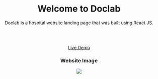 <h1 align="center"> Welcome to Doclab</h1>

<div align="center" >
Doclab is a hospital website landing page that was built using React JS.

<br><br>

[Live Demo](https://KiokoEric.github.io/Doclab_Hospital_Website)

<div>
  <h3 align="center" >Website Image</h3>

  <div align="center" >
    
   <img  src="https://i.postimg.cc/7LLXYzKT/Hospital-Website.jpg"> 
    
  </div>
</div>

